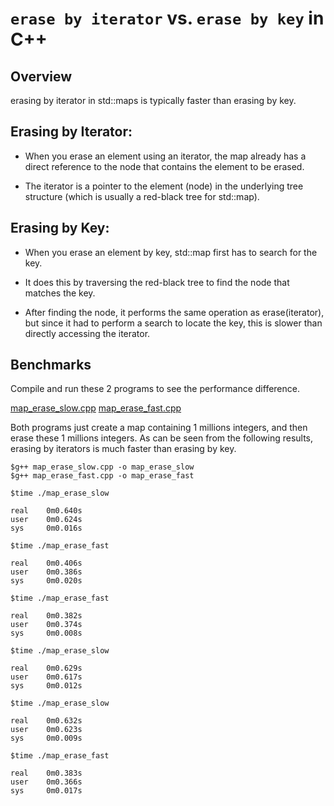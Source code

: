 # `erase by iterator` vs. `erase by key` in C++

## Overview

erasing by iterator in std::maps is typically faster than erasing by key.

## Erasing by Iterator:

- When you erase an element using an iterator, the map already has a direct reference to the node that contains the element to be erased.

- The iterator is a pointer to the element (node) in the underlying tree structure (which is usually a red-black tree for std::map).

## Erasing by Key:

- When you erase an element by key, std::map first has to search for the key.

- It does this by traversing the red-black tree to find the node that matches the key.

- After finding the node, it performs the same operation as erase(iterator), but since it had to perform a search to locate the key, this is slower than directly accessing the iterator.

## Benchmarks

Compile and run these 2 programs to see the performance difference.

[map_erase_slow.cpp](map_erase_slow.cpp) [map_erase_fast.cpp](map_erase_fast.cpp)

Both programs just create a map containing 1 millions integers, and then erase these 1 millions integers. As can be seen from the following results, erasing by iterators is much faster than erasing by key.

```console
$g++ map_erase_slow.cpp -o map_erase_slow
$g++ map_erase_fast.cpp -o map_erase_fast

$time ./map_erase_slow

real    0m0.640s
user    0m0.624s
sys     0m0.016s

$time ./map_erase_fast

real    0m0.406s
user    0m0.386s
sys     0m0.020s

$time ./map_erase_fast

real    0m0.382s
user    0m0.374s
sys     0m0.008s

$time ./map_erase_slow

real    0m0.629s
user    0m0.617s
sys     0m0.012s

$time ./map_erase_slow

real    0m0.632s
user    0m0.623s
sys     0m0.009s

$time ./map_erase_fast

real    0m0.383s
user    0m0.366s
sys     0m0.017s

```
